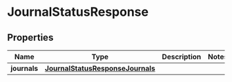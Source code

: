 

# JournalStatusResponse


## Properties

| Name | Type | Description | Notes |
|------------ | ------------- | ------------- | -------------|
|**journals** | [**JournalStatusResponseJournals**](JournalStatusResponseJournals.md) |  |  |



